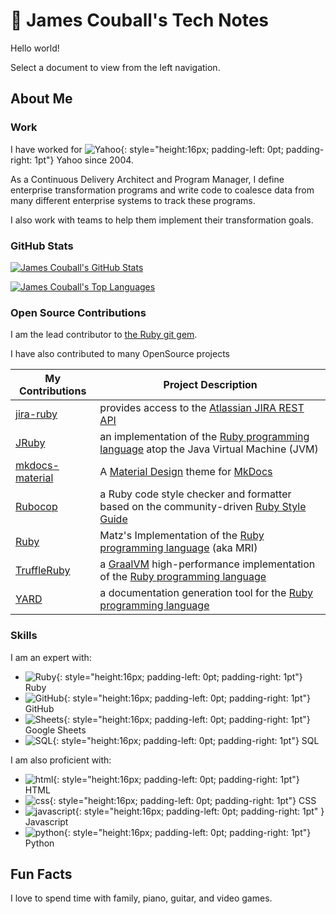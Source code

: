 # 🚀 James Couball's Tech Notes

Hello world!

Select a document to view from the left navigation.

## About Me

### Work

I have worked for
![Yahoo](images/yahoo.svg){: style="height:16px; padding-left: 0pt; padding-right: 1pt"}
Yahoo since 2004.

As a Continuous Delivery Architect and Program Manager, I define enterprise
transformation programs and write code to coalesce data from many different enterprise
systems to track these programs.

I also work with teams to help them implement their transformation goals.

### GitHub Stats

[![James Couball's GitHub Stats](https://github-readme-stats.vercel.app/api?username=jcouball&theme=dark&show_icons=true)](https://github.com/jcouball/github-readme-stats)

[![James Couball's Top Languages](https://github-readme-stats.vercel.app/api/top-langs/?username=jcouball&theme=dark&show_icons=true)](https://github.com/jcouball/github-readme-stats)

### Open Source Contributions

I am the lead contributor to [the Ruby git gem](https://github.com/ruby-git/ruby-git).

I have also contributed to many OpenSource projects

| My Contributions | Project Description
| ---------------- | -------------------
| [jira-ruby](https://github.com/sumoheavy/jira-ruby/issues?q=author%3Ajcouball) | provides access to the [Atlassian JIRA REST API](https://developer.atlassian.com/cloud/jira/platform/rest/v3/intro/)
| [JRuby](https://github.com/jruby/jruby/issues?q=author%3Ajcouball) | an implementation of the [Ruby programming language](https://www.ruby-lang.org/en/) atop the Java Virtual Machine (JVM)
| [mkdocs-material](https://github.com/squidfunk/mkdocs-material/issues?q=author%3Ajcouball) | A [Material Design](https://material.io) theme for [MkDocs](https://www.mkdocs.org)
| [Rubocop](https://github.com/rubocop/rubocop/issues?q=author%3Ajcouball) | a Ruby code style checker and formatter based on the community-driven [Ruby Style Guide](https://rubystyle.guide/)
| [Ruby](https://bugs.ruby-lang.org/issues/19403) | Matz's Implementation of the [Ruby programming language](https://www.ruby-lang.org/en/) (aka MRI)
| [TruffleRuby](https://github.com/oracle/truffleruby/issues?q=author%3Ajcouball) | a [GraalVM](http://graalvm.org/) high-performance implementation of the [Ruby programming language](https://www.ruby-lang.org/en/)
| [YARD](https://github.com/lsegal/yard/issues?q=author%3Ajcouball) | a documentation generation tool for the [Ruby programming language](https://www.ruby-lang.org/en/)

### Skills

I am an expert with:

<!-- markdownlint-disable MD013 -->
* ![Ruby](images/ruby.png){: style="height:16px; padding-left: 0pt; padding-right: 1pt"} Ruby
* ![GitHub](images/github.png){: style="height:16px; padding-left: 0pt; padding-right: 1pt"}
  GitHub
* ![Sheets](images/sheets.png){: style="height:16px; padding-left: 0pt; padding-right: 1pt"}
  Google Sheets
* ![SQL](images/sql.png){: style="height:16px; padding-left: 0pt; padding-right: 1pt"} SQL

I am also proficient with:

* ![html](images/html.png){: style="height:16px; padding-left: 0pt; padding-right: 1pt"} HTML
* ![css](images/css.png){: style="height:16px; padding-left: 0pt; padding-right: 1pt"} CSS
* ![javascript](images/javascript.png){: style="height:16px; padding-left: 0pt; padding-right: 1pt" } Javascript
* ![python](images/python.png){: style="height:16px; padding-left: 0pt; padding-right: 1pt"} Python
<!-- markdownlint-enable MD013 -->

## Fun Facts

I love to spend time with family, piano, guitar, and video games.
